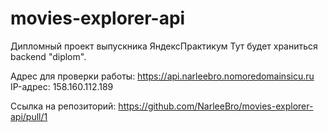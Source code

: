 # movies-explorer-api

Дипломный проект выпускника ЯндексПрактикум 
Тут будет храниться backend "diplom".

Адрес для проверки работы: https://api.narleebro.nomoredomainsicu.ru
IP-адрес: 158.160.112.189

Ссылка на репозиторий: https://github.com/NarleeBro/movies-explorer-api/pull/1